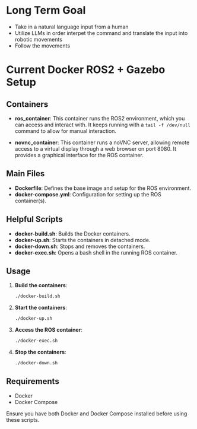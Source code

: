 # Long Term Goal
- Take in a natural language input from a human
- Utilize LLMs in order interpet the command and translate the input into robotic movements
- Follow the movements

# Current Docker ROS2 + Gazebo Setup

## Containers

- **ros_container**: This container runs the ROS2 environment, which you can access and interact with. It keeps running with a `tail -f /dev/null` command to allow for manual interaction.
  
- **novnc_container**: This container runs a noVNC server, allowing remote access to a virtual display through a web browser on port 8080. It provides a graphical interface for the ROS container.

## Main Files
- **Dockerfile**: Defines the base image and setup for the ROS environment.
- **docker-compose.yml**: Configuration for setting up the ROS container(s).

## Helpful Scripts
- **docker-build.sh**: Builds the Docker containers.
- **docker-up.sh**: Starts the containers in detached mode.
- **docker-down.sh**: Stops and removes the containers.
- **docker-exec.sh**: Opens a bash shell in the running ROS container.

## Usage

1. **Build the containers**:
   ```bash
   ./docker-build.sh
   ```

2. **Start the containers**:
   ```bash
   ./docker-up.sh
   ```

3. **Access the ROS container**:
   ```bash
   ./docker-exec.sh
   ```

4. **Stop the containers**:
   ```bash
   ./docker-down.sh
   ```

## Requirements

- Docker
- Docker Compose

Ensure you have both Docker and Docker Compose installed before using these scripts.
